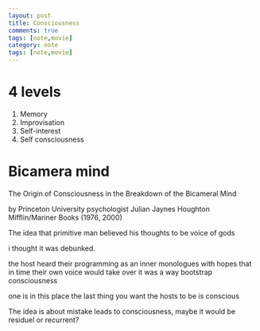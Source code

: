 ```yaml
---
layout: post
title: Consciousness
comments: true
tags: [note,movie]
category: note
tags: [note,movie]
---
```



# 4 levels

1. Memory
2. Improvisation
3. Self-interest
4. Self consciousness


# Bicamera mind

The Origin of Consciousness 
in the Breakdown of the Bicameral Mind

by Princeton University psychologist Julian Jaynes
Houghton Mifflin/Mariner Books (1976, 2000)

The idea that primitive man believed his thoughts to be voice of gods

i thought it was debunked.

the host heard their programming as an inner monologues
with hopes that in time their own voice would take over
it was a way bootstrap consciousness

one is in this place
the last thing you want the hosts to be is conscious


The idea is about mistake leads to consciousness,
maybe it would be residuel or recurrent?
